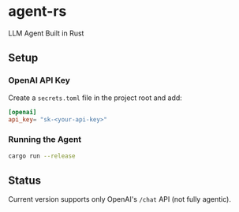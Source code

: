 # agent-rs
LLM Agent Built in Rust

## Setup
### OpenAI API Key
Create a `secrets.toml` file in the project root and add:
```toml
[openai]
api_key= "sk-<your-api-key>"
```

### Running the Agent
```bash
cargo run --release
```

## Status
Current version supports only OpenAI's `/chat` API (not fully agentic).
